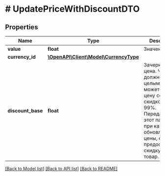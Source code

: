 # # UpdatePriceWithDiscountDTO

## Properties

Name | Type | Description | Notes
------------ | ------------- | ------------- | -------------
**value** | **float** | Значение. |
**currency_id** | [**\OpenAPI\Client\Model\CurrencyType**](CurrencyType.md) |  |
**discount_base** | **float** | Зачеркнутая цена.  Число должно быть целым. Вы можете указать цену со скидкой от 5 до 99%.  Передавайте этот параметр при каждом обновлении цены, если предоставляете скидку на товар. | [optional]

[[Back to Model list]](../../README.md#models) [[Back to API list]](../../README.md#endpoints) [[Back to README]](../../README.md)
